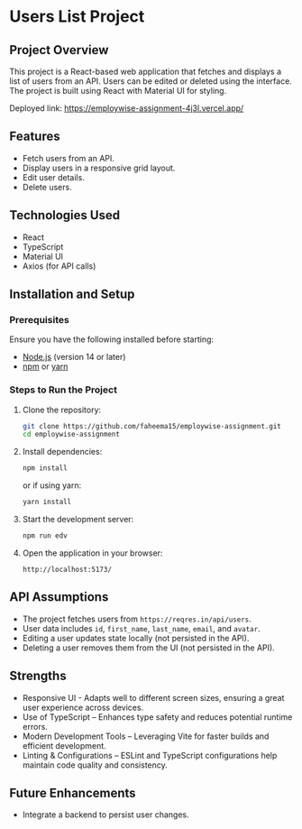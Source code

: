 # Users List Project

## Project Overview
This project is a React-based web application that fetches and displays a list of users from an API. Users can be edited or deleted using the interface. The project is built using React with Material UI for styling.

Deployed link: https://employwise-assignment-4j3l.vercel.app/

## Features
- Fetch users from an API.
- Display users in a responsive grid layout.
- Edit user details.
- Delete users.

## Technologies Used
- React
- TypeScript
- Material UI
- Axios (for API calls)

## Installation and Setup
### Prerequisites
Ensure you have the following installed before starting:
- [Node.js](https://nodejs.org/) (version 14 or later)
- [npm](https://www.npmjs.com/) or [yarn](https://yarnpkg.com/)

### Steps to Run the Project
1. Clone the repository:
   ```sh
   git clone https://github.com/faheema15/employwise-assignment.git
   cd employwise-assignment
   ```
2. Install dependencies:
   ```sh
   npm install
   ```
   or if using yarn:
   ```sh
   yarn install
   ```
3. Start the development server:
   ```sh
   npm run edv
   ```
4. Open the application in your browser:
   ```
   http://localhost:5173/
   ```

## API Assumptions
- The project fetches users from `https://reqres.in/api/users`.
- User data includes `id`, `first_name`, `last_name`, `email`, and `avatar`.
- Editing a user updates state locally (not persisted in the API).
- Deleting a user removes them from the UI (not persisted in the API).

##  Strengths
- Responsive UI - Adapts well to different screen sizes, ensuring a great user experience across devices.
- Use of TypeScript – Enhances type safety and reduces potential runtime errors.
-  Modern Development Tools – Leveraging Vite for faster builds and efficient development.
-  Linting & Configurations – ESLint and TypeScript configurations help maintain code quality and consistency.

## Future Enhancements
- Integrate a backend to persist user changes.
